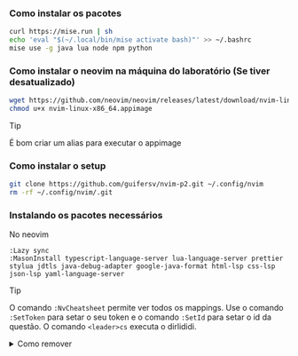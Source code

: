 ### Como instalar os pacotes
```bash
curl https://mise.run | sh
echo 'eval "$(~/.local/bin/mise activate bash)"' >> ~/.bashrc
mise use -g java lua node npm python
```

### Como instalar o neovim na máquina do laboratório (Se tiver desatualizado)
```bash
wget https://github.com/neovim/neovim/releases/latest/download/nvim-linux-x86_64.appimage
chmod u+x nvim-linux-x86_64.appimage
```
> [!TIP]
> É bom criar um alias para executar o appimage

### Como instalar o setup
```bash
git clone https://github.com/guifersv/nvim-p2.git ~/.config/nvim
rm -rf ~/.config/nvim/.git
```

### Instalando os pacotes necessários
No neovim
```nvim
:Lazy sync
:MasonInstall typescript-language-server lua-language-server prettier stylua jdtls java-debug-adapter google-java-format html-lsp css-lsp json-lsp yaml-language-server
```

> [!TIP]
> O comando `:NvCheatsheet` permite ver todos os mappings.
> Use o comando `:SetToken` para setar o seu token
> e o comando `:SetId` para setar o id da questão.
> O comando `<leader>cs` executa o dirlididi.

<details>

<summary>Como remover</summary>

```bash
rm -rf ~/.config/nvim ~/.local/share/nvim ~/.cache/nvim
```

</details>
